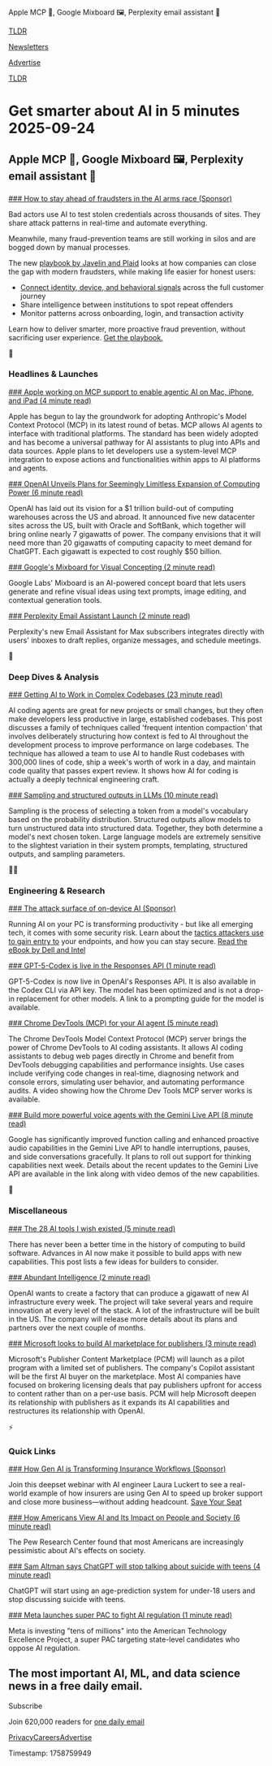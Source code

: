 Apple MCP 📱, Google Mixboard 🖼️, Perplexity email assistant 📧

[TLDR](/)

[Newsletters](/newsletters)

[Advertise](https://advertise.tldr.tech/)

[TLDR](/)

# Get smarter about AI in 5 minutes 2025-09-24

## Apple MCP 📱, Google Mixboard 🖼️, Perplexity email assistant 📧

### 

[### How to stay ahead of fraudsters in the AI arms race (Sponsor)](https://plaid.com/javelin-identity-fraud-whitepaper/?utm_source=TLDRAI&amp;utm_medium=PaidNewsletter&amp;utm_campaign=TLDRAI_Paid_Newsletter_Ad_Buy&amp;utm_content=Javelin_Identity_Fraud_Report)

Bad actors use AI to test stolen credentials across thousands of sites. They share attack patterns in real-time and automate everything.

Meanwhile, many fraud-prevention teams are still working in silos and are bogged down by manual processes.

The new [playbook by Javelin and Plaid](https://plaid.com/javelin-identity-fraud-whitepaper/?utm_source=TLDRAI&utm_medium=PaidNewsletter&utm_campaign=TLDRAI_Paid_Newsletter_Ad_Buy&utm_content=Javelin_Identity_Fraud_Report) looks at how companies can close the gap with modern fraudsters, while making life easier for honest users:

* [Connect identity, device, and behavioral signals](https://plaid.com/javelin-identity-fraud-whitepaper/?utm_source=TLDRAI&utm_medium=PaidNewsletter&utm_campaign=TLDRAI_Paid_Newsletter_Ad_Buy&utm_content=Javelin_Identity_Fraud_Report) across the full customer journey
* Share intelligence between institutions to spot repeat offenders
* Monitor patterns across onboarding, login, and transaction activity

Learn how to deliver smarter, more proactive fraud prevention, without sacrificing user experience. [Get the playbook.](https://plaid.com/javelin-identity-fraud-whitepaper/?utm_source=TLDRAI&utm_medium=PaidNewsletter&utm_campaign=TLDRAI_Paid_Newsletter_Ad_Buy&utm_content=Javelin_Identity_Fraud_Report)

🚀

### Headlines & Launches

[### Apple working on MCP support to enable agentic AI on Mac, iPhone, and iPad (4 minute read)](https://9to5mac.com/2025/09/22/macos-tahoe-26-1-beta-1-mcp-integration/?utm_source=tldrai)

Apple has begun to lay the groundwork for adopting Anthropic's Model Context Protocol (MCP) in its latest round of betas. MCP allows AI agents to interface with traditional platforms. The standard has been widely adopted and has become a universal pathway for AI assistants to plug into APIs and data sources. Apple plans to let developers use a system-level MCP integration to expose actions and functionalities within apps to AI platforms and agents.

[### OpenAI Unveils Plans for Seemingly Limitless Expansion of Computing Power (6 minute read)](https://www.wsj.com/tech/openai-unveils-plans-for-seemingly-limitless-expansion-of-computing-power-d0b39b9b?st=BRxrXP&reflink=desktopwebshare_permalink&utm_source=tldrai)

OpenAI has laid out its vision for a $1 trillion build-out of computing warehouses across the US and abroad. It announced five new datacenter sites across the US, built with Oracle and SoftBank, which together will bring online nearly 7 gigawatts of power. The company envisions that it will need more than 20 gigawatts of computing capacity to meet demand for ChatGPT. Each gigawatt is expected to cost roughly $50 billion.

[### Google's Mixboard for Visual Concepting (2 minute read)](https://blog.google/technology/google-labs/mixboard/?utm_source=tldrai)

Google Labs' Mixboard is an AI-powered concept board that lets users generate and refine visual ideas using text prompts, image editing, and contextual generation tools.

[### Perplexity Email Assistant Launch (2 minute read)](https://www.perplexity.ai/hub/blog/a-personal-assistant-for-your-inbox?utm_source=tldrai)

Perplexity's new Email Assistant for Max subscribers integrates directly with users' inboxes to draft replies, organize messages, and schedule meetings.

🧠

### Deep Dives & Analysis

[### Getting AI to Work in Complex Codebases (23 minute read)](https://github.com/humanlayer/advanced-context-engineering-for-coding-agents/blob/main/ace-fca.md?utm_source=tldrai)

AI coding agents are great for new projects or small changes, but they often make developers less productive in large, established codebases. This post discusses a family of techniques called 'frequent intention compaction' that involves deliberately structuring how context is fed to AI throughout the development process to improve performance on large codebases. The technique has allowed a team to use AI to handle Rust codebases with 300,000 lines of code, ship a week's worth of work in a day, and maintain code quality that passes expert review. It shows how AI for coding is actually a deeply technical engineering craft.

[### Sampling and structured outputs in LLMs (10 minute read)](https://parthsareen.com/blog.html#sampling.md?utm_source=tldrai)

Sampling is the process of selecting a token from a model's vocabulary based on the probability distribution. Structured outputs allow models to turn unstructured data into structured data. Together, they both determine a model's next chosen token. Large language models are extremely sensitive to the slightest variation in their system prompts, templating, structured outputs, and sampling parameters.

👨‍💻

### Engineering & Research

[### The attack surface of on-device AI (Sponsor)](https://www.delltechnologies.com/asset/en-us/solutions/business-solutions/briefs-summaries/endpoint-security-for-ai-ebook.pdf?utm_source=tldrai)

Running AI on your PC is transforming productivity - but like all emerging tech, it comes with some security risk. Learn about the [tactics attackers use to gain entry to](https://www.delltechnologies.com/asset/en-us/solutions/business-solutions/briefs-summaries/endpoint-security-for-ai-ebook.pdf) your endpoints, and how you can stay secure. [Read the eBook by Dell and Intel](https://www.delltechnologies.com/asset/en-us/solutions/business-solutions/briefs-summaries/endpoint-security-for-ai-ebook.pdf)

[### GPT-5-Codex is live in the Responses API (1 minute read)](https://threadreaderapp.com/thread/1970535239048159237.html?utm_source=tldrai)

GPT-5-Codex is now live in OpenAI's Responses API. It is also available in the Codex CLI via API key. The model has been optimized and is not a drop-in replacement for other models. A link to a prompting guide for the model is available.

[### Chrome DevTools (MCP) for your AI agent (5 minute read)](https://developer.chrome.com/blog/chrome-devtools-mcp?utm_source=tldrai)

The Chrome DevTools Model Context Protocol (MCP) server brings the power of Chrome DevTools to AI coding assistants. It allows AI coding assistants to debug web pages directly in Chrome and benefit from DevTools debugging capabilities and performance insights. Use cases include verifying code changes in real-time, diagnosing network and console errors, simulating user behavior, and automating performance audits. A video showing how the Chrome Dev Tools MCP server works is available.

[### Build more powerful voice agents with the Gemini Live API (8 minute read)](https://x.com/GoogleAIStudio/status/1970545734736023564?utm_source=tldrai)

Google has significantly improved function calling and enhanced proactive audio capabilities in the Gemini Live API to handle interruptions, pauses, and side conversations gracefully. It plans to roll out support for thinking capabilities next week. Details about the recent updates to the Gemini Live API are available in the link along with video demos of the new capabilities.

🎁

### Miscellaneous

[### The 28 AI tools I wish existed (5 minute read)](https://sharif.io/28-ideas-2025?utm_source=tldrai)

There has never been a better time in the history of computing to build software. Advances in AI now make it possible to build apps with new capabilities. This post lists a few ideas for builders to consider.

[### Abundant Intelligence (2 minute read)](https://blog.samaltman.com/abundant-intelligence?utm_source=tldrai)

OpenAI wants to create a factory that can produce a gigawatt of new AI infrastructure every week. The project will take several years and require innovation at every level of the stack. A lot of the infrastructure will be built in the US. The company will release more details about its plans and partners over the next couple of months.

[### Microsoft looks to build AI marketplace for publishers (3 minute read)](https://www.axios.com/2025/09/23/microsoft-ai-marketplace-publishers?utm_source=tldrai)

Microsoft's Publisher Content Marketplace (PCM) will launch as a pilot program with a limited set of publishers. The company's Copilot assistant will be the first AI buyer on the marketplace. Most AI companies have focused on brokering licensing deals that pay publishers upfront for access to content rather than on a per-use basis. PCM will help Microsoft deepen its relationship with publishers as it expands its AI capabilities and restructures its relationship with OpenAI.

⚡️

### Quick Links

[### How Gen AI is Transforming Insurance Workflows (Sponsor)](https://www.deepset.ai/webinars/ai-for-insurance-sales?utm_campaign=23430057-2510%20-%20Insurance&amp;utm_source=tldr&amp;utm_medium=newsletter&amp;utm_content=insurance-sales-webinar)

Join this deepset webinar with AI engineer Laura Luckert to see a real-world example of how insurers are using Gen AI to speed up broker support and close more business—without adding headcount. [Save Your Seat](https://www.deepset.ai/webinars/ai-for-insurance-sales?utm_campaign=23430057-2510%20-%20Insurance&utm_source=tldr&utm_medium=newsletter&utm_content=insurance-sales-webinar)

[### How Americans View AI and Its Impact on People and Society (6 minute read)](https://www.pewresearch.org/science/2025/09/17/how-americans-view-ai-and-its-impact-on-people-and-society/?utm_source=tldrai)

The Pew Research Center found that most Americans are increasingly pessimistic about AI's effects on society.

[### Sam Altman says ChatGPT will stop talking about suicide with teens (4 minute read)](https://www.theverge.com/ai-artificial-intelligence/779053/sam-altman-says-chatgpt-will-stop-talking-about-suicide-with-teens?utm_source=tldrai)

ChatGPT will start using an age-prediction system for under-18 users and stop discussing suicide with teens.

[### Meta launches super PAC to fight AI regulation (1 minute read)](https://www.axios.com/2025/09/23/meta-superpac-ai-regulation?utm_source=tldrai)

Meta is investing "tens of millions" into the American Technology Excellence Project, a super PAC targeting state-level candidates who oppose AI regulation.

## The most important AI, ML, and data science news in a free daily email.

Subscribe

Join 620,000 readers for [one daily email](/api/latest/ai)

[Privacy](/privacy)[Careers](https://jobs.ashbyhq.com/tldr.tech)[Advertise](/ai/advertise)

Timestamp: 1758759949